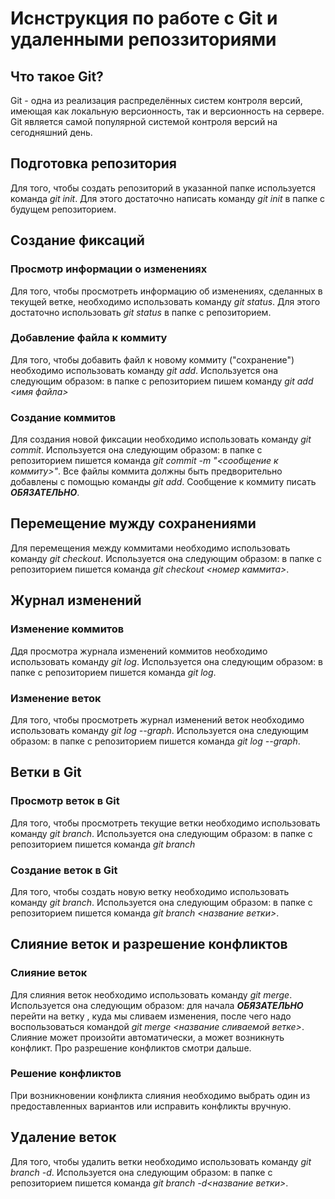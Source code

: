 # Иснструкция по работе с Git и удаленными репоззиториями

## Что такое Git?

Git - одна из реализация распределённых систем контроля версий, имеющая как локальную версионность, так и версионность на сервере. Git является самой популярной системой контроля версий на сегодняшний день.

## Подготовка репозитория
Для того, чтобы создать репозиторий в указанной папке используется команда *git init*. Для этого достаточно написать команду *git init* в папке с будущем репозиторием.

## Создание фиксаций
### Просмотр информации о изменениях

Для того, чтобы просмотреть информацию об изменениях, сделанных в текущей ветке, необходимо использовать команду *git status*. Для этого достаточно использовать *git status* в папке с репозиторием.

### Добавление файла к коммиту
Для того, чтобы добавить файл к новому коммиту ("сохранение") необходимо использовать команду *git add*. Используется она следующим образом: в папке с репозиторием пишем команду *git add <имя файла>*

### Создание коммитов

Для создания новой фиксации необходимо использовать команду *git commit*. Используется она следующим образом: в папке с репозиторием пишется команда *git commit -m "<сообщение к коммиту>"*. Все файлы коммита должны быть предворительно добавлены с помощью команды *git add*. Сообщение к коммиту писать ***ОБЯЗАТЕЛЬНО***.

## Перемещение мужду сохранениями 

Для перемещения между коммитами необходимо использовать команду *git checkout*. Используется она следующим образом: в папке с репозиторием пишется команда *git checkout <номер каммита>*.

## Журнал изменений
### Изменение коммитов

Ддя просмотра журнала изменений коммитов  необходимо использовать команду *git log*. Используется она следующим образом: в папке с репозиторием пишется команда *git log*.

### Изменение веток

Для того, чтобы просмотреть журнал изменений веток необходимо использовать команду *git log --graph*. Используется она следующим образом: в папке с репозиторием пишется команда *git log --graph*.

## Ветки в Git
### Просмотр веток в Git

Для того, чтобы просмотреть текущие ветки необходимо использовать команду *git branch*. Используется она следующим образом: в папке с репозиторием пишется команда *git branch*

### Создание веток в Git

Для того, чтобы создать новую ветку необходимо использовать команду *git branch*. Используется она следующим образом: в папке с репозиторием пишется команда *git branch <название ветки>*.

## Слияние веток и разрешение конфликтов
### Слияние веток

Для слияния веток необходимо использовать команду *git merge*. Используется она следующим образом: для начала ***ОБЯЗАТЕЛЬНО*** перейти на ветку , куда мы сливаем изменения, после чего надо воспользоваться командой *git merge <название сливаемой ветке>*. Слияние может произойти автоматически, а может возникнуть конфликт. Про разрешение конфликтов смотри дальше.

### Решение конфликтов

При возникновении конфликта слияния необходимо выбрать один из предоставленных вариантов или исправить конфликты вручную.

## Удаление веток

Для того, чтобы удалить ветки необходимо использовать команду *git branch -d*. Используется она следующим образом: в папке с репозиторием пишется команда *git branch -d<название ветки>*.
